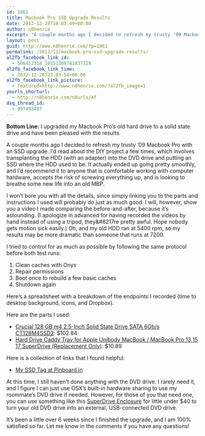 ```yaml
---
id: 1861
title: Macbook Pro SSD Upgrade Results
date: 2012-12-28T16:03:49+00:00
author: n8henrie
excerpt: "A couple months ago I decided to refresh my trusty '09 Macbook Pro with an SSD upgrade. I'd read about the DIY project a few times, which involves transplanting the HDD (with an adapter) into the DVD drive and putting an SSD where the HDD used to be. It actually ended up going pretty smoothly, and I'd recommend it to anyone that is comfortable working with computer hardware, accepts the risk of screwing everything up, and is looking to breathe some new life into an old MBP."
layout: post
guid: http://www.n8henrie.com/?p=1861
permalink: /2012/12/macbook-pro-ssd-upgrade-results/
al2fb_facebook_link_id:
  - 506452318_10151309781037319
al2fb_facebook_link_time:
  - 2012-12-28T23:03:54+00:00
al2fb_facebook_link_picture:
  - featured=http://www.n8henrie.com/?al2fb_image=1
yourls_shorturl:
  - http://n8henrie.com/n8urls/4f
dsq_thread_id:
  - 997493487
---
```

**Bottom Line:** I upgraded my Macbook Pro&#8217;s old hard drive to a solid state drive and have been pleased with the results.
  
<!--more-->

A couple months ago I decided to refresh my trusty &#8217;09 Macbook Pro with an SSD upgrade. I&#8217;d read about the DIY project a few times, which involves transplanting the HDD (with an adapter) into the DVD drive and putting an SSD where the HDD used to be. It actually ended up going pretty smoothly, and I&#8217;d recommend it to anyone that is comfortable working with computer hardware, accepts the risk of screwing everything up, and is looking to breathe some new life into an old MBP.

I won&#8217;t bore you with all the details, since simply linking you to the parts and instructions I used will probably do just as much good. I will, however, show you a video I made comparing the before-and-after, because it&#8217;s astounding. (I apologize in advanced for having recorded the videos by hand instead of using a tripod, they&#038;#8217re pretty awful. Hope nobody gets motion sick easily.) Oh, and my old HDD ran at 5400 rpm, so my results may be more dramatic than someone that runs at 7200.



I tried to control for as much as possible by following the same protocol before both test runs:

  1. Clean caches with Onyx
  2. Repair permissions
  3. Boot once to rebuild a few basic caches
  4. Shutdown again

Here&#8217;s a spreadsheet with a breakdown of the endpoints I recorded (time to desktop background, icons, and Dropbox).



Here are the parts I used:

  * <a target="_blank" href="http://www.amazon.com/gp/product/B004W2JKZI/ref=as_li_ss_tl?ie=UTF8&tag=n8henriecom-20&linkCode=as2&camp=1789&creative=390957&creativeASIN=B004W2JKZI">Crucial 128 GB m4 2.5-Inch Solid State Drive SATA 6Gb/s CT128M4SSD2</a>: $102.84
  * <a target="_blank" href="http://www.amazon.com/gp/product/B0058AH2US/ref=as_li_ss_tl?ie=UTF8&tag=n8henriecom-20&linkCode=as2&camp=1789&creative=390957&creativeASIN=B0058AH2US">Hard Drive Caddy Tray for Apple Unibody MacBook / MacBook Pro 13 15 17 SuperDrive (Replacement Only)</a>: $10.89

Here is a collection of links that I found helpful:

  * <a target="_blank" href="https://pinboard.in/u:n8henrie/t:ssd/">My SSD Tag at Pinboard.in</a>

At this time, I still haven&#8217;t done anything with the DVD drive. I rarely need it, and I figure I can just use OSX&#8217;s built-in hardware sharing to use my roommate&#8217;s DVD drive if needed. However, for those of you that need one, you can use something like this <a target="_blank" href="http://www.amazon.com/gp/product/B00724YQSY/ref=as_li_ss_tl?ie=UTF8&tag=n8henriecom-20&linkCode=as2&camp=1789&creative=390957&creativeASIN=B00724YQSY">SuperDrive Enclosure</a> for little under $40 to turn your old DVD drive into an external, USB-connected DVD drive.

It&#8217;s been a little over 6 weeks since I finished the upgrade, and I am 100% satisfied so far. Let me know in the comments if you have any questions!